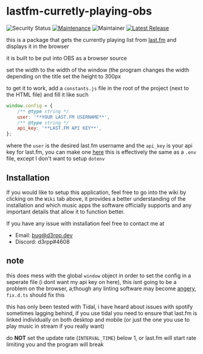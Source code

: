 # lastfm-curretly-playing-obs

![Security Status](https://github.com/d3rpp/lastfm-curretly-playing-obs/actions/workflows/codeql-analysis.yml/badge.svg)
[![Maintenance](https://img.shields.io/badge/Maintained%3F-yes-green.svg)](https://gitHub.com/d3rpp/lastfm-curretly-playing-obs/graphs/commit-activity)
![Maintainer](https://img.shields.io/badge/Maintainer-d3rpp-blue)
[![Latest Release](https://badgen.net/github/release/d3rpp/lastfm-curretly-playing-obs)](https://github.com/d3rpp/lastfm-currently-playing-obs/releases/latest)

this is a package that gets the currently playing list from [last.fm](https://last.fm) and displays it in the browser

it is built to be put into OBS as a browser source

set the width to the width of the window (the program changes the width depending on the title
set the height to 300px

to get it to work, add a `constants.js` file in the root of the project (next to the HTML file) and fill it like such

```js
window.config = {
	/** @type string */
	user: '**YOUR LAST.FM USERNAME**',
	/** @type string */
	api_key: '**LAST.FM API KEY**',
};
```

where the `user` is the desired last.fm username
and the `api_key` is your api key for last.fm, you can make one [here](https://www.last.fm/api/account/create)
this is effectively the same as a `.env` file, except I don't want to setup `dotenv`

## Installation

If you would like to setup this application, feel free to go into the wiki by clicking on the `Wiki` tab above, it provides a better understanding of the installation and which music apps the software officially supports and any important details that allow it to function better.

If you have any issue with installation feel free to contact me at

- Email: [bug@d3rpp.dev](mailto:bug@d3rpp.dev?subject=OBS%20Now%20Playing%20Layer%20Question)
- Discord: d3rpp#4608



## note

this does mess with the global `window` object in order to set the config in a seperate file (i dont want my api key on here), this isnt going to be a problem on the browser, a;though any linting software may become [angery](https://youtu.be/5jO2PLqEdUY?t=67), `fix.d.ts` should fix this

this has only been tested with Tidal, i have heard about issues with spotify sometimes lagging behind, if you use tidal you need to ensure that last.fm is linked individually on both desktop and mobile (or just the one you use to play music in stream if you really want)

do **NOT** set the update rate (`INTERVAL_TIME`) below 1, or last.fm will start rate limiting you and the program will break
